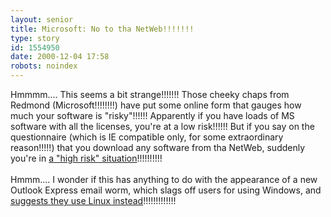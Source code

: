```yaml
---
layout: senior
title: Microsoft: No to tha NetWeb!!!!!!!
type: story
id: 1554950
date: 2000-12-04 17:58
robots: noindex
---
```

Hmmmm.... This seems a bit strange!!!!!!! Those cheeky chaps from Redmond (Microsoft!!!!!!!!) have put some online form that gauges how much your software is "risky"!!!!!! Apparently if you have loads of MS software with all the licenses, you're at a low risk!!!!!! But if you say on the questionnaire (which is IE compatible only, for some extraordinary reason!!!!!) that you download any software from tha NetWeb, suddenly you're in <a href="http://www.theregister.co.uk/content/6/15101.html">a "high risk" situation</a>!!!!!!!!!!<br/><br/>Hmmm.... I wonder if this has anything to do with the appearance of a new Outlook Express email worm, which slags off users for using Windows, and <a href="http://www.wired.com/news/print/0,1294,40457,00.html">suggests they use Linux instead</a>!!!!!!!!!!!!!